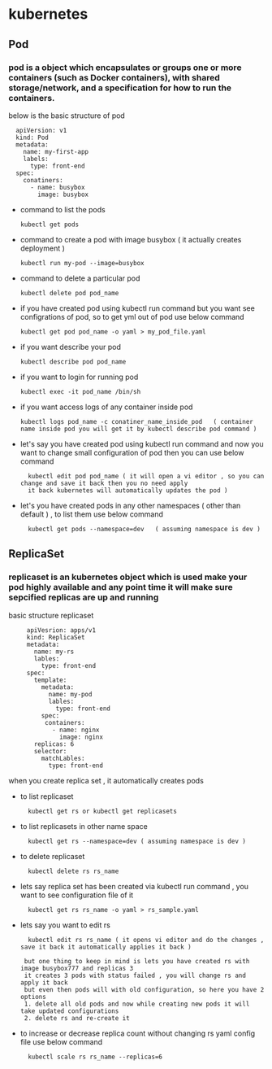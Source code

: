 
# kubernetes 

## Pod
   ### pod is a object which encapsulates or groups one or more containers (such as Docker containers), with shared storage/network, and a specification for how to run the containers.
   
   below is the basic structure of pod 
   
      apiVersion: v1
      kind: Pod
      metadata:
        name: my-first-app
        labels:
          type: front-end
      spec:
        conatiners:
          - name: busybox
            image: busybox
   
 - command to list the pods 
 
       kubectl get pods
 
 - command to create a pod with image busybox ( it actually creates deployment ) 
   
       kubectl run my-pod --image=busybox
   
 - command to delete a particular pod 
   
       kubectl delete pod pod_name 
       
 - if you have created pod using kubectl run command but you want see configrations of pod, so to get yml out of pod use below command 
  
       kubectl get pod pod_name -o yaml > my_pod_file.yaml
       
 - if you want describe your pod
       
       kubectl describe pod pod_name 
       
 - if you want to login for running pod
  
       kubectl exec -it pod_name /bin/sh
       
 - if you want access logs of any container inside pod 
 
       kubectl logs pod_name -c conatiner_name_inside_pod   ( container name inside pod you will get it by kubectl describe pod command ) 
       
 - let's say you have created pod using kubectl run command and now you want to change small configuration of pod then you can use below command
 
         kubectl edit pod pod_name ( it will open a vi editor , so you can change and save it back then you no need apply 
         it back kubernetes will automatically updates the pod )
             
 - let's you have created pods in any other namespaces ( other than default ) , to list them use below command 
         
         kubectl get pods --namespace=dev   ( assuming namespace is dev ) 
         

## ReplicaSet
   ### replicaset is an kubernetes object which is used make your pod highly available and any point time it will make sure sepcified replicas are up and running 
   
   basic structure replicaset 
   
         apiVesrion: apps/v1
         kind: ReplicaSet
         metadata: 
           name: my-rs
           lables:
             type: front-end
         spec:
           template:
             metadata:
               name: my-pod
               lables: 
                 type: front-end
             spec: 
              containers:
                - name: nginx
                  image: nginx 
           replicas: 6
           selector:
             matchLables:
               type: front-end

 when you create replica set , it automatically creates pods 
 
 - to list replicaset
      
         kubectl get rs or kubectl get replicasets 
 
 - to list replicasets in other name space 
    
         kubectl get rs --namespace=dev ( assuming namespace is dev ) 
        
 - to delete replicaset 
   
         kubectl delete rs rs_name
         
 - lets say replica set has been created via kubectl run command , you want to see configuration file of it 
 
         kubectl get rs rs_name -o yaml > rs_sample.yaml
         
 - lets say you want to edit rs 
 
         kubectl edit rs rs_name ( it opens vi editor and do the changes , save it back it automatically applies it back )
         
        but one thing to keep in mind is lets you have created rs with image busybox777 and replicas 3
        it creates 3 pods with status failed , you will change rs and apply it back
        but even then pods will with old configuration, so here you have 2 options 
        1. delete all old pods and now while creating new pods it will take updated configurations
        2. delete rs and re-create it
        
 - to increase or decrease replica count without changing rs yaml config file use below command 
 
         kubectl scale rs rs_name --replicas=6
